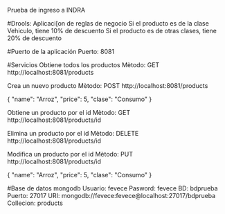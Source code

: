 Prueba de ingreso a INDRA

#Drools: Aplicaci[on de reglas de negocio
Si el producto es de la clase Vehiculo, tiene 10% de descuento
Si el producto es de otras clases, tiene 20% de descuento

#Puerto de la aplicación
Puerto: 8081

#Servicios
Obtiene todos los productos
Mètodo: GET
http://localhost:8081/products


Crea un nuevo producto
Mètodo: POST
http://localhost:8081/products

{
    "name": "Arroz",
    "price": 5,
    "clase": "Consumo"
}


Obtiene un producto por el id
Mètodo: GET
http://localhost:8081/products/id


Elimina un producto por el id
Mètodo: DELETE
http://localhost:8081/products/id


Modifica un producto por el id
Mètodo: PUT
http://localhost:8081/products/id

{
    "name": "Arroz",
    "price": 5,
    "clase": "Consumo"
}

#Base de datos mongodb
Usuario: fevece
Pasword: fevece
BD: bdprueba
Puerto: 27017
URI: mongodb://fevece:fevece@localhost:27017/bdprueba
Collecion: products